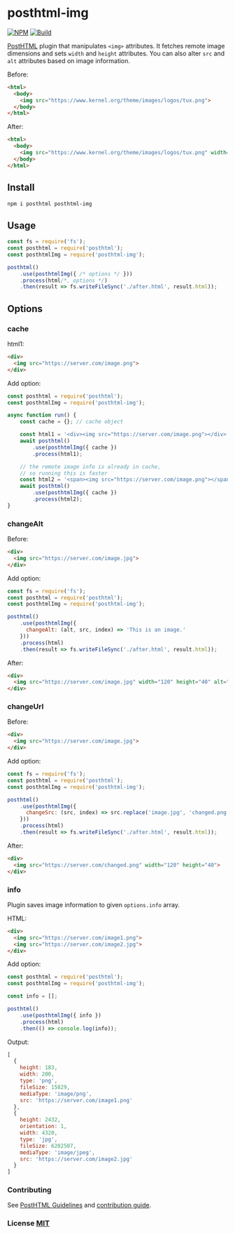 # posthtml-img

[![NPM][npm]][npm-url]
[![Build][build]][build-badge]

[PostHTML](https://github.com/posthtml/posthtml) plugin that manipulates `<img>` attributes.
It fetches remote image dimensions and sets `width` and `height` attributes.
You can also alter `src` and `alt` attributes based on image information.

Before:
``` html
<html>
  <body>
    <img src="https://www.kernel.org/theme/images/logos/tux.png">
  </body>
</html>
```

After:
``` html
<html>
  <body>
    <img src="https://www.kernel.org/theme/images/logos/tux.png" width="104" height="120">
  </body>
</html>
```

## Install

``` bash
npm i posthtml posthtml-img
```

## Usage

``` js
const fs = require('fs');
const posthtml = require('posthtml');
const posthtmlImg = require('posthtml-img');

posthtml()
    .use(posthtmlImg({ /* options */ }))
    .process(html/*, options */)
    .then(result => fs.writeFileSync('./after.html', result.html));
```

## Options

### cache

html1:
``` html
<div>
  <img src="https://server.com/image.png">
</div>
```

Add option:
``` js
const posthtml = require('posthtml');
const posthtmlImg = require('posthtml-img');

async function run() {
    const cache = {}; // cache object

    const html1 = '<div><img src="https://server.com/image.png"></div>';
    await posthtml()
        .use(posthtmlImg({ cache })
        .process(html1);

    // the remote image info is already in cache,
    // so running this is faster
    const html2 = '<span><img src="https://server.com/image.png"></span>';
    await posthtml()
        .use(posthtmlImg({ cache })
        .process(html2);
}
```

### changeAlt

Before:
``` html
<div>
  <img src="https://server.com/image.jpg">
</div>
```

Add option:
``` js
const fs = require('fs');
const posthtml = require('posthtml');
const posthtmlImg = require('posthtml-img');

posthtml()
    .use(posthtmlImg({
      changeAlt: (alt, src, index) => 'This is an image.'
    }))
    .process(html)
    .then(result => fs.writeFileSync('./after.html', result.html));
```

After:
``` html
<div>
  <img src="https://server.com/image.jpg" width="120" height="40" alt="This is an image.">
</div>
```

### changeUrl

Before:
``` html
<div>
  <img src="https://server.com/image.jpg">
</div>
```

Add option:
``` js
const fs = require('fs');
const posthtml = require('posthtml');
const posthtmlImg = require('posthtml-img');

posthtml()
    .use(posthtmlImg({
      changeSrc: (src, index) => src.replace('image.jpg', 'changed.png')
    }))
    .process(html)
    .then(result => fs.writeFileSync('./after.html', result.html));
```

After:
``` html
<div>
  <img src="https://server.com/changed.png" width="120" height="40">
</div>
```

### info

Plugin saves image information to given `options.info` array.

HTML:
``` html
<div>
  <img src="https://server.com/image1.png">
  <img src="https://server.com/image2.jpg">
</div>
```

Add option:
``` js
const posthtml = require('posthtml');
const posthtmlImg = require('posthtml-img');

const info = [];

posthtml()
    .use(posthtmlImg({ info })
    .process(html)
    .then(() => console.log(info));
```

Output:
``` js
[
  {
    height: 183,
    width: 200,
    type: 'png',
    fileSize: 15829,
    mediaType: 'image/png',
    src: 'https://server.com/image1.png'
  },
  {
    height: 2432,
    orientation: 1,
    width: 4320,
    type: 'jpg',
    fileSize: 6202507,
    mediaType: 'image/jpeg',
    src: 'https://server.com/image2.jpg'
  }
]
```

### Contributing

See [PostHTML Guidelines](https://github.com/posthtml/posthtml/tree/master/docs) and [contribution guide](CONTRIBUTING.md).

### License [MIT](LICENSE)

[npm]: https://img.shields.io/npm/v/posthtml-img.svg
[npm-url]: https://npmjs.com/package/posthtml-img

[build]: https://travis-ci.org/iqqmuT/posthtml-img.svg?branch=master
[build-badge]: https://travis-ci.org/iqqmuT/posthtml-img?branch=master
